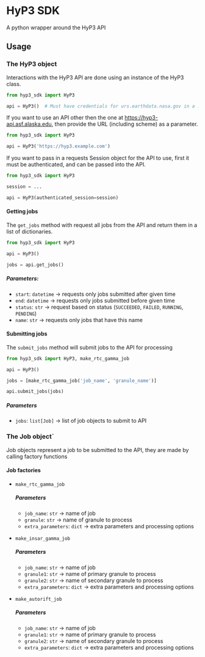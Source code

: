 # HyP3 SDK

A python wrapper around the HyP3 API

## Usage

### The HyP3 object
Interactions with the HyP3 API are done using an instance of the HyP3 class.
```python
from hyp3_sdk import HyP3

api = HyP3()  # Must have credentials for urs.earthdata.nasa.gov in a .netrc file for this to work
```
If you want to use an API other then the one at <https://hyp3-api.asf.alaska.edu>, then provide the URL (including scheme) as a parameter.
```python
from hyp3_sdk import HyP3

api = HyP3('https://hyp3.example.com')
```
If you want to pass in a requests Session object for the API to use, first it must be authenticated, and can be passed into the API.
```python
from hyp3_sdk import HyP3

session = ...

api = HyP3(authenticated_session=session)
```

#### Getting jobs
The `get_jobs` method with request all jobs from the API and return them in a list of dictionaries.
```python
from hyp3_sdk import HyP3

api = HyP3()

jobs = api.get_jobs()
```
##### Parameters:
- `start`: `datetime` -> requests only jobs submitted after given time
- `end`: `datetime` -> requests only jobs submitted before given time
- `status`: `str` -> request based on status (`SUCCEEDED`, `FAILED`, `RUNNING`, `PENDING`)
- `name`: `str` -> requests only jobs that have this name

#### Submitting jobs
The `submit_jobs` method will submit jobs to the API for processing
```python
from hyp3_sdk import HyP3, make_rtc_gamma_job

api = HyP3()

jobs = [make_rtc_gamma_job('job_name', 'granule_name')]

api.submit_jobs(jobs)
```
##### Parameters
- `jobs`: `list[Job]` -> list of job objects to submit to API

### The Job object`
Job objects represent a job to be submitted to the API, they are made by calling factory functions

#### Job factories
- `make_rtc_gamma_job`
  
    ##### Parameters   
    - `job_name`: `str` -> name of job
    - `granule`: `str` -> name of granule to process
    - `extra_parameters`: `dict` -> extra parameters and processing options

- `make_insar_gamma_job`
  
    ##### Parameters   
    - `job_name`: `str` -> name of job
    - `granule1`: `str` -> name of primary granule to process
    - `granule2`: `str` -> name of secondary granule to process
    - `extra_parameters`: `dict` -> extra parameters and processing options

- `make_autorift_job`

    ##### Parameters   
    - `job_name`: `str` -> name of job
    - `granule1`: `str` -> name of primary granule to process
    - `granule2`: `str` -> name of secondary granule to process
    - `extra_parameters`: `dict` -> extra parameters and processing options
